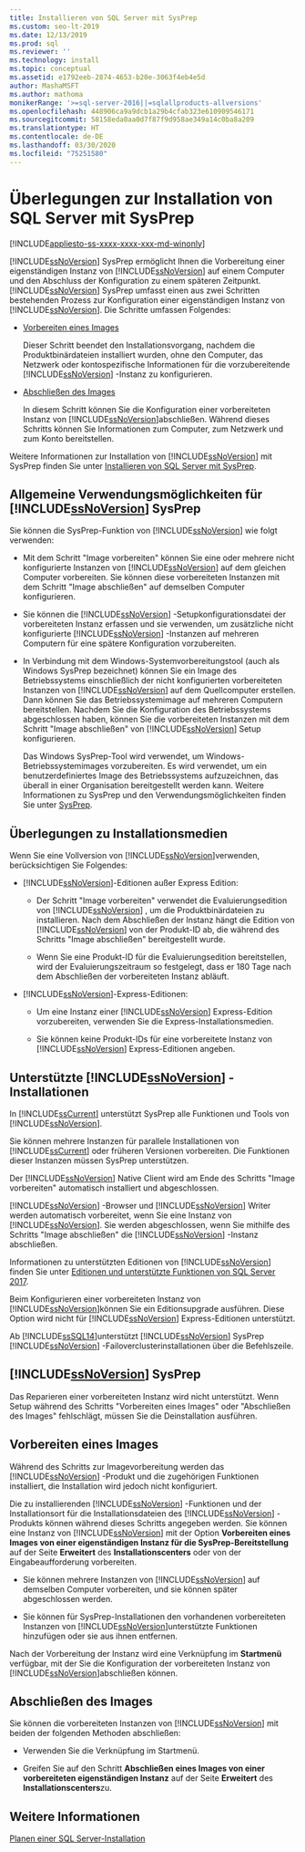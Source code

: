 ```yaml
---
title: Installieren von SQL Server mit SysPrep
ms.custom: seo-lt-2019
ms.date: 12/13/2019
ms.prod: sql
ms.reviewer: ''
ms.technology: install
ms.topic: conceptual
ms.assetid: e1792eeb-2874-4653-b20e-3063f4eb4e5d
author: MashaMSFT
ms.author: mathoma
monikerRange: '>=sql-server-2016||=sqlallproducts-allversions'
ms.openlocfilehash: 448906ca9a9dcb1a29b4cfab323e610909546171
ms.sourcegitcommit: 58158eda0aa0d7f87f9d958ae349a14c0ba8a209
ms.translationtype: HT
ms.contentlocale: de-DE
ms.lasthandoff: 03/30/2020
ms.locfileid: "75251580"
---
```

# <a name="considerations-for-installing-sql-server-using-sysprep"></a>Überlegungen zur Installation von SQL Server mit SysPrep

[!INCLUDE[appliesto-ss-xxxx-xxxx-xxx-md-winonly](../../includes/appliesto-ss-xxxx-xxxx-xxx-md-winonly.md)]

[!INCLUDE[ssNoVersion](../../includes/ssnoversion-md.md)] SysPrep ermöglicht Ihnen die Vorbereitung einer eigenständigen Instanz von [!INCLUDE[ssNoVersion](../../includes/ssnoversion-md.md)] auf einem Computer und den Abschluss der Konfiguration zu einem späteren Zeitpunkt. [!INCLUDE[ssNoVersion](../../includes/ssnoversion-md.md)] SysPrep umfasst einen aus zwei Schritten bestehenden Prozess zur Konfiguration einer eigenständigen Instanz von [!INCLUDE[ssNoVersion](../../includes/ssnoversion-md.md)]. Die Schritte umfassen Folgendes:  
  
- [Vorbereiten eines Images](#BKMK_PrepareImage)  
  
    Dieser Schritt beendet den Installationsvorgang, nachdem die Produktbinärdateien installiert wurden, ohne den Computer, das Netzwerk oder kontospezifische Informationen für die vorzubereitende [!INCLUDE[ssNoVersion](../../includes/ssnoversion-md.md)] -Instanz zu konfigurieren.  
  
- [Abschließen des Images](#BKMK_CompleteImage)  
  
    In diesem Schritt können Sie die Konfiguration einer vorbereiteten Instanz von [!INCLUDE[ssNoVersion](../../includes/ssnoversion-md.md)]abschließen. Während dieses Schritts können Sie Informationen zum Computer, zum Netzwerk und zum Konto bereitstellen.  
  
Weitere Informationen zur Installation von [!INCLUDE[ssNoVersion](../../includes/ssnoversion-md.md)] mit SysPrep finden Sie unter [Installieren von SQL Server mit SysPrep](../../database-engine/install-windows/install-sql-server-using-sysprep.md).  
  
## <a name="common-uses-for-ssnoversion-sysprep"></a>Allgemeine Verwendungsmöglichkeiten für [!INCLUDE[ssNoVersion](../../includes/ssnoversion-md.md)] SysPrep  
Sie können die SysPrep-Funktion von [!INCLUDE[ssNoVersion](../../includes/ssnoversion-md.md)] wie folgt verwenden:  
  
- Mit dem Schritt "Image vorbereiten" können Sie eine oder mehrere nicht konfigurierte Instanzen von [!INCLUDE[ssNoVersion](../../includes/ssnoversion-md.md)] auf dem gleichen Computer vorbereiten. Sie können diese vorbereiteten Instanzen mit dem Schritt "Image abschließen" auf demselben Computer konfigurieren.  
  
- Sie können die [!INCLUDE[ssNoVersion](../../includes/ssnoversion-md.md)] -Setupkonfigurationsdatei der vorbereiteten Instanz erfassen und sie verwenden, um zusätzliche nicht konfigurierte [!INCLUDE[ssNoVersion](../../includes/ssnoversion-md.md)] -Instanzen auf mehreren Computern für eine spätere Konfiguration vorzubereiten.  
  
- In Verbindung mit dem Windows-Systemvorbereitungstool (auch als Windows SysPrep bezeichnet) können Sie ein Image des Betriebssystems einschließlich der nicht konfigurierten vorbereiteten Instanzen von [!INCLUDE[ssNoVersion](../../includes/ssnoversion-md.md)] auf dem Quellcomputer erstellen. Dann können Sie das Betriebssystemimage auf mehreren Computern bereitstellen. Nachdem Sie die Konfiguration des Betriebssystems abgeschlossen haben, können Sie die vorbereiteten Instanzen mit dem Schritt "Image abschließen" von [!INCLUDE[ssNoVersion](../../includes/ssnoversion-md.md)] Setup konfigurieren.  
  
    Das Windows SysPrep-Tool wird verwendet, um Windows-Betriebssystemimages vorzubereiten. Es wird verwendet, um ein benutzerdefiniertes Image des Betriebssystems aufzuzeichnen, das überall in einer Organisation bereitgestellt werden kann. Weitere Informationen zu SysPrep und den Verwendungsmöglichkeiten finden Sie unter [SysPrep](https://docs.microsoft.com/windows-hardware/manufacture/desktop/sysprep--system-preparation--overview).  
  
## <a name="installation-media-considerations"></a>Überlegungen zu Installationsmedien  
 Wenn Sie eine Vollversion von [!INCLUDE[ssNoVersion](../../includes/ssnoversion-md.md)]verwenden, berücksichtigen Sie Folgendes:  
  
- [!INCLUDE[ssNoVersion](../../includes/ssnoversion-md.md)]-Editionen außer Express Edition:  
  
    - Der Schritt "Image vorbereiten" verwendet die Evaluierungsedition von [!INCLUDE[ssNoVersion](../../includes/ssnoversion-md.md)] , um die Produktbinärdateien zu installieren. Nach dem Abschließen der Instanz hängt die Edition von [!INCLUDE[ssNoVersion](../../includes/ssnoversion-md.md)] von der Produkt-ID ab, die während des Schritts "Image abschließen" bereitgestellt wurde.  
  
    - Wenn Sie eine Produkt-ID für die Evaluierungsedition bereitstellen, wird der Evaluierungszeitraum so festgelegt, dass er 180 Tage nach dem Abschließen der vorbereiteten Instanz abläuft.  
  
- [!INCLUDE[ssNoVersion](../../includes/ssnoversion-md.md)]-Express-Editionen:  
  
    - Um eine Instanz einer [!INCLUDE[ssNoVersion](../../includes/ssnoversion-md.md)] Express-Edition vorzubereiten, verwenden Sie die Express-Installationsmedien.  
  
    - Sie können keine Produkt-IDs für eine vorbereitete Instanz von [!INCLUDE[ssNoVersion](../../includes/ssnoversion-md.md)] Express-Editionen angeben.  
  
## <a name="supported-ssnoversion-installations"></a>Unterstützte [!INCLUDE[ssNoVersion](../../includes/ssnoversion-md.md)] -Installationen  
In [!INCLUDE[ssCurrent](../../includes/sscurrent-md.md)] unterstützt SysPrep alle Funktionen und Tools von [!INCLUDE[ssNoVersion](../../includes/ssnoversion-md.md)].  
  
Sie können mehrere Instanzen für parallele Installationen von [!INCLUDE[ssCurrent](../../includes/sscurrent-md.md)] oder früheren Versionen vorbereiten. Die Funktionen dieser Instanzen müssen SysPrep unterstützen.  
  
Der [!INCLUDE[ssNoVersion](../../includes/ssnoversion-md.md)] Native Client wird am Ende des Schritts "Image vorbereiten" automatisch installiert und abgeschlossen.  
  
[!INCLUDE[ssNoVersion](../../includes/ssnoversion-md.md)] -Browser und [!INCLUDE[ssNoVersion](../../includes/ssnoversion-md.md)] Writer werden automatisch vorbereitet, wenn Sie eine Instanz von [!INCLUDE[ssNoVersion](../../includes/ssnoversion-md.md)]. Sie werden abgeschlossen, wenn Sie mithilfe des Schritts "Image abschließen" die [!INCLUDE[ssNoVersion](../../includes/ssnoversion-md.md)] -Instanz abschließen.  
  
Informationen zu unterstützten Editionen von [!INCLUDE[ssNoVersion](../../includes/ssnoversion-md.md)] finden Sie unter [Editionen und unterstützte Funktionen von SQL Server 2017](../../sql-server/editions-and-components-of-sql-server-2017.md).  
  
Beim Konfigurieren einer vorbereiteten Instanz von [!INCLUDE[ssNoVersion](../../includes/ssnoversion-md.md)]können Sie ein Editionsupgrade ausführen. Diese Option wird nicht für [!INCLUDE[ssNoVersion](../../includes/ssnoversion-md.md)] Express-Editionen unterstützt.  
  
Ab [!INCLUDE[ssSQL14](../../includes/sssql14-md.md)]unterstützt [!INCLUDE[ssNoVersion](../../includes/ssnoversion-md.md)] SysPrep [!INCLUDE[ssNoVersion](../../includes/ssnoversion-md.md)] -Failoverclusterinstallationen über die Befehlszeile.  
  
## <a name="ssnoversion-sysprep-limitations"></a>[!INCLUDE[ssNoVersion](../../includes/ssnoversion-md.md)] SysPrep  
Das Reparieren einer vorbereiteten Instanz wird nicht unterstützt. Wenn Setup während des Schritts "Vorbereiten eines Images" oder "Abschließen des Images" fehlschlägt, müssen Sie die Deinstallation ausführen.  
  
##  <a name="prepare-image"></a><a name="BKMK_PrepareImage"></a> Vorbereiten eines Images  
Während des Schritts zur Imagevorbereitung werden das [!INCLUDE[ssNoVersion](../../includes/ssnoversion-md.md)] -Produkt und die zugehörigen Funktionen installiert, die Installation wird jedoch nicht konfiguriert.  
  
Die zu installierenden [!INCLUDE[ssNoVersion](../../includes/ssnoversion-md.md)] -Funktionen und der Installationsort für die Installationsdateien des [!INCLUDE[ssNoVersion](../../includes/ssnoversion-md.md)] -Produkts können während dieses Schritts angegeben werden. Sie können eine Instanz von [!INCLUDE[ssNoVersion](../../includes/ssnoversion-md.md)] mit der Option **Vorbereiten eines Images von einer eigenständigen Instanz für die SysPrep-Bereitstellung** auf der Seite **Erweitert** des **Installationscenters** oder von der Eingabeaufforderung vorbereiten.  
  
- Sie können mehrere Instanzen von [!INCLUDE[ssNoVersion](../../includes/ssnoversion-md.md)] auf demselben Computer vorbereiten, und sie können später abgeschlossen werden.  
  
- Sie können für SysPrep-Installationen den vorhandenen vorbereiteten Instanzen von [!INCLUDE[ssNoVersion](../../includes/ssnoversion-md.md)]unterstützte Funktionen hinzufügen oder sie aus ihnen entfernen.  
  
 Nach der Vorbereitung der Instanz wird eine Verknüpfung im **Startmenü** verfügbar, mit der Sie die Konfiguration der vorbereiteten Instanz von [!INCLUDE[ssNoVersion](../../includes/ssnoversion-md.md)]abschließen können.  
  
##  <a name="complete-image"></a><a name="BKMK_CompleteImage"></a> Abschließen des Images  
Sie können die vorbereiteten Instanzen von [!INCLUDE[ssNoVersion](../../includes/ssnoversion-md.md)] mit beiden der folgenden Methoden abschließen:  
  
- Verwenden Sie die Verknüpfung im Startmenü.  
  
- Greifen Sie auf den Schritt **Abschließen eines Images von einer vorbereiteten eigenständigen Instanz** auf der Seite **Erweitert** des **Installationscenters**zu.  
  
## <a name="see-also"></a>Weitere Informationen  
[Planen einer SQL Server-Installation](../../sql-server/install/planning-a-sql-server-installation.md)  
